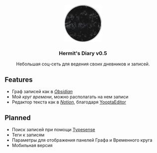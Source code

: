 <p align="center">
  <a href="https://diary.ashen-hermit.space/" target="blank"><img src="./resources/logo512.png" width="120" alt="diary logo" /></a>
</p>
<h3 align="center">Hermit's Diary v0.5</h3>
<p align="center">Небольшая соц-сеть для ведения своих дневников и записей.</p>

## Features

- Граф записей как в [_Obsidian_](https://obsidian.md/)
- Мой _круг времени_, можно располагать на нем записи
- Редактор текста как в [_Notion_](http://notion.so/), благодаря [YooptaEditor](https://github.com/yoopta-editor/Yoopta-Editor)

## Planned

- Поиск записей при помощи [Typesense](https://typesense.org/)
- Теги к записям
- Параметры для отображения панелей Графа и Временного круга
- Мобильная версия
